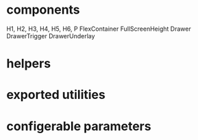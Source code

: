 # components

H1, H2, H3, H4, H5, H6, P
FlexContainer
FullScreenHeight
Drawer
DrawerTrigger
DrawerUnderlay

# helpers

# exported utilities

# configerable parameters
